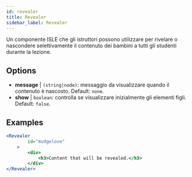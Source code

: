 ```yaml
---
id: revealer 
title: Revealer
sidebar_label: Revealer
---
```


Un componente ISLE che gli istruttori possono utilizzare per rivelare o nascondere selettivamente il contenuto dei bambini a tutti gli studenti durante la lezione.

## Options

* __message__ | `(string|node)`: messaggio da visualizzare quando il contenuto è nascosto. Default: `none`.
* __show__ | `boolean`: controlla se visualizzare inizialmente gli elementi figli. Default: `false`.


## Examples

```jsx live
<Revealer
        id="mudgelove"
    >
        <div>
            <h3>Content that will be revealed.</h3>
        </div>
</Revealer>
``` 

